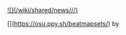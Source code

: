 [![](/wiki/shared/news/<? vars.FOLDER ?>/<? vars.MODE ?>/<? vars.IMAGE ?>)](https://osu.ppy.sh/community/forums/topics/TOPIC_ID)

[<? vars.BEATMAP ?>](https://osu.ppy.sh/beatmapsets/<? vars.BEATMAP_ID ?>) by <? vars.CREATORS_MD ?><?
if (!vars.CONSISTENT_CAPTAIN) {
`  
*written by [${vars.CAPTAIN}](${vars.CAPTAIN_LINK})*`
} ?>

<? vars.DESCRIPTION ?>
